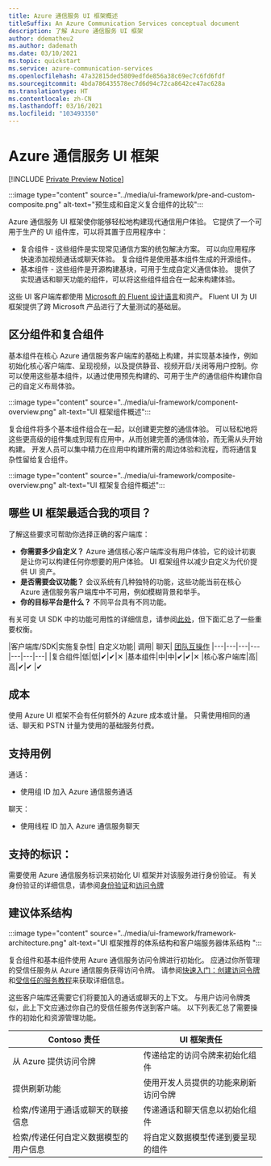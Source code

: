 ```yaml
---
title: Azure 通信服务 UI 框架概述
titleSuffix: An Azure Communication Services conceptual document
description: 了解 Azure 通信服务 UI 框架
author: ddematheu2
ms.author: dademath
ms.date: 03/10/2021
ms.topic: quickstart
ms.service: azure-communication-services
ms.openlocfilehash: 47a32815ded5809edfde856a38c69ec7c6fd6fdf
ms.sourcegitcommit: 4bda786435578ec7d6d94c72ca8642ce47ac628a
ms.translationtype: HT
ms.contentlocale: zh-CN
ms.lasthandoff: 03/16/2021
ms.locfileid: "103493350"
---
```

# <a name="azure-communication-services-ui-framework"></a>Azure 通信服务 UI 框架

[!INCLUDE [Private Preview Notice](../../includes/private-preview-include.md)]

:::image type="content" source="../media/ui-framework/pre-and-custom-composite.png" alt-text="预生成和自定义复合组件的比较":::

Azure 通信服务 UI 框架使你能够轻松地构建现代通信用户体验。 它提供了一个可用于生产的 UI 组件库，可以将其置于应用程序中：

- 复合组件 - 这些组件是实现常见通信方案的统包解决方案。 可以向应用程序快速添加视频通话或聊天体验。 复合组件是使用基本组件生成的开源组件。
- 基本组件 - 这些组件是开源构建基块，可用于生成自定义通信体验。 提供了实现通话和聊天功能的组件，可以将这些组件组合在一起来构建体验。 

这些 UI 客户端库都使用 [Microsoft 的 Fluent 设计语言](https://developer.microsoft.com/fluentui/)和资产。 Fluent UI 为 UI 框架提供了跨 Microsoft 产品进行了大量测试的基础层。

## <a name="differentiating-components-and-composites"></a>**区分组件和复合组件**

基本组件在核心 Azure 通信服务客户端库的基础上构建，并实现基本操作，例如初始化核心客户端库、呈现视频，以及提供静音、视频开启/关闭等用户控制。你可以使用这些基本组件，以通过使用预先构建的、可用于生产的通信组件构建你自己的自定义布局体验。

:::image type="content" source="../media/ui-framework/component-overview.png" alt-text="UI 框架组件概述":::

复合组件将多个基本组件组合在一起，以创建更完整的通信体验。 可以轻松地将这些更高级的组件集成到现有应用中，从而创建完善的通信体验，而无需从头开始构建。 开发人员可以集中精力在应用中构建所需的周边体验和流程，而将通信复杂性留给复合组件。

:::image type="content" source="../media/ui-framework/composite-overview.png" alt-text="UI 框架复合组件概述":::

## <a name="what-ui-framework-is-best-for-my-project"></a>哪些 UI 框架最适合我的项目？

了解这些要求可帮助你选择正确的客户端库：

- **你需要多少自定义？** Azure 通信核心客户端库没有用户体验，它的设计初衷是让你可以构建任何你想要的用户体验。 UI 框架组件以减少自定义为代价提供 UI 资产。
- **是否需要会议功能？** 会议系统有几种独特的功能，这些功能当前在核心 Azure 通信服务客户端库中不可用，例如模糊背景和举手。
- **你的目标平台是什么？** 不同平台具有不同功能。

有关可变 UI SDK 中的功能可用性的详细信息，请参阅[此处](ui-sdk-features.md)，但下面汇总了一些重要权衡。

|客户端库/SDK|实施复杂性|    自定义功能|  调用| 聊天| [团队互操作](./../teams-interop.md)
|---|---|---|---|---|---|---|
|复合组件|低|低|✔|✔|✕
|基本组件|中|中|✔|✔|✕
|核心客户端库|高|高|✔|✔ |✔

## <a name="cost"></a>成本

使用 Azure UI 框架不会有任何额外的 Azure 成本或计量。 只需使用相同的通话、聊天和 PSTN 计量为使用的基础服务付费。

## <a name="supported-use-cases"></a>支持用例

通话：

- 使用组 ID 加入 Azure 通信服务通话

聊天：

- 使用线程 ID 加入 Azure 通信服务聊天

## <a name="supported-identities"></a>支持的标识：

需要使用 Azure 通信服务标识来初始化 UI 框架并对该服务进行身份验证。 有关身份验证的详细信息，请参阅[身份验证](../authentication.md)和[访问令牌](../../quickstarts/access-tokens.md)


## <a name="recommended-architecture"></a>建议体系结构 

:::image type="content" source="../media/ui-framework/framework-architecture.png" alt-text="UI 框架推荐的体系结构和客户端服务器体系结构 ":::

复合组件和基本组件使用 Azure 通信服务访问令牌进行初始化。 应通过你所管理的受信任服务从 Azure 通信服务获得访问令牌。 请参阅[快速入门：创建访问令牌](../../quickstarts/access-tokens.md)和[受信任的服务教程](../../tutorials/trusted-service-tutorial.md)来获取详细信息。

这些客户端库还需要它们将要加入的通话或聊天的上下文。 与用户访问令牌类似，此上下文应通过你自己的受信任服务传送到客户端。 以下列表汇总了需要操作的初始化和资源管理功能。

| Contoso 责任                                 | UI 框架责任                         |
|----------------------------------------------------------|-----------------------------------------------------------------|
| 从 Azure 提供访问令牌                    | 传递给定的访问令牌来初始化组件        |
| 提供刷新功能                                 | 使用开发人员提供的功能来刷新访问令牌          |
| 检索/传递用于通话或聊天的联接信息          | 传递通话和聊天信息以初始化组件 |
| 检索/传递任何自定义数据模型的用户信息 | 将自定义数据模型传递到要呈现的组件          |
